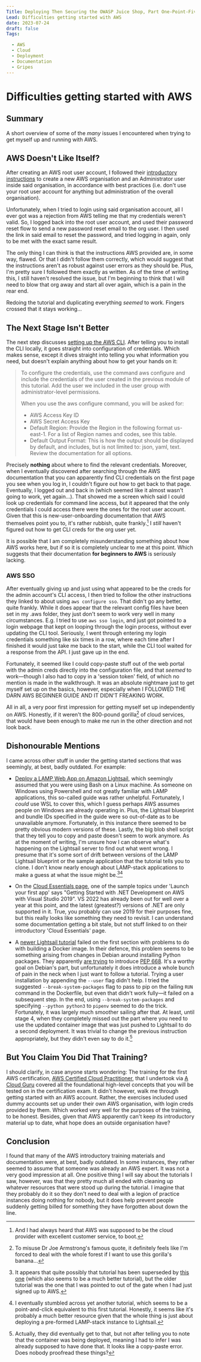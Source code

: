 ```yaml
---
Title: Deploying Then Securing the OWASP Juice Shop, Part One-Point-Five of ?
Lead: Difficulties getting started with AWS
date: 2023-07-24
draft: false
Tags:

  - AWS
  - Cloud
  - Deployment
  - Documentation
  - Gripes
---
```


# Difficulties getting started with AWS

## Summary

A short overview of some of the _many_ issues I encountered when trying to get myself up and running with AWS.

## AWS Doesn't Like Itself?

After creating an AWS root user account, I followed
their [introductory instructions](https://aws.amazon.com/getting-started/guides/setup-environment/module-two/) to create
a new AWS organisation and an Administrator user inside said organisation, in accordance with best practices (i.e. don't
use your root user account for anything but administration of the overall organisation).

Unfortunately, when I tried to login using said organisation account, all I ever got was a rejection from AWS telling me
that my credentials weren't valid. So, I logged back into the root user account, and used their password reset flow to
send a new password reset email to the org user. I then used the link in said email to reset the password, and tried
logging in again, only to be met with the exact same result.

The only thing I can think is that the instructions AWS provided are, in some way, flawed. Or that I didn't follow them
correctly, which would suggest that the instructions aren't as robust against user errors as they should be. Plus, I'm
pretty sure I followed them exactly as written. As of the time of writing this, I still haven't resolved the issue, but
I'm beginning to think that I will need to blow that org away and start all over again, which is a pain in the rear end.

Redoing the tutorial and duplicating everything _seemed_ to work. Fingers crossed that it stays working...

## The Next Stage Isn't Better

The next step
discusses [setting up the AWS CLI](https://aws.amazon.com/getting-started/guides/setup-environment/module-three/). After
telling you to install the CLI locally, it goes straight into configuration of credentials. Which makes sense, except it
dives straight into telling you what information you need, but doesn't explain anything about how to get your hands on
it:

> To configure the credentials, use the command aws configure and include the credentials of the user created in the
> previous module of this tutorial. Add the user we included in the user group with administrator-level permissions.
>
> When you use the aws configure command, you will be asked for:
>
> - AWS Access Key ID
> - AWS Secret Access Key
> - Default Region: Provide the Region in the following format us-east-1. For a list of Region names and codes, see this
    table.
> - Default Output Format: This is how the output should be displayed by default, and includes, but is not limited to:
    json, yaml, text. Review the documentation for all options.

Precisely __nothing__ about where to find the relevant credentials. Moreover, when I eventually discovered after
searching through the AWS documentation that you can apparently find CLI credentials on the first page you see when you
log in, I couldn't figure out how to get back to that page. Eventually, I logged out and back in (which seemed like it
almost wasn't going to work, yet again...). That showed me a screen which said I could look up credentials for command
line access, but it appeared that the only credentials I could access there were the ones for the root user account.
Given that this is new-user-onboarding documentation that AWS themselves point you to, it's rather rubbish, quite
frankly.[^custserv]  I _still_ haven't figured out how to get CLI creds for the org user yet.

It is possible that I am completely misunderstanding something about how AWS works here, but if so it is completely
unclear to me at this point. Which suggests that their documentation __for beginners to AWS__ is seriously lacking.

[^custserv]:  And I had always heard that AWS was supposed to be the cloud provider with excellent customer service, to
boot.

### AWS SSO

After eventually giving up and just using what appeared to be the creds for the admin account's CLI access, I then tried
to follow the other instructions they linked to about using `aws configure sso`. That didn't go any better, quite
frankly. While it does appear that the relevant config files have been set in my .aws folder, they just don't seem to
work very well in many circumstances. E.g. I tried to use `aws sso login`, and just got pointed to a login webpage that
kept on looping through the login process, without ever updating the CLI tool. Seriously, I went through entering my
login credentials something like six times in a row, where each time after I finished it would just take me back to the
start, while the CLI tool waited for a response from the API. I just gave up in the end.

Fortunately, it seemed like I could copy-paste stuff out of the web portal with the admin creds directly into the
configuration file, and that _seemed_ to work—though I also had to copy in a 'session token' field, of which no mention
is made in the walkthrough. It was an absolute nightmare just to get myself set up on the basics, however, especially
when
I FOLLOWED THE DARN AWS BEGINNER GUIDE AND IT DIDN'T FREAKING WORK.

All in all, a very poor first impression for getting myself set up independently on AWS. Honestly, if it weren't the
800-pound gorilla[^armstrong] of cloud services, that would have been enough to make me run in the other direction and
not look back.

[^armstrong]:  To misuse Dr Joe Armstrong's famous quote, it definitely feels like I'm forced to deal with the whole
forest if I want to use this gorilla's banana...

## Dishonourable Mentions

I came across other stuff in under the getting started sections that was seemingly, at best, badly outdated. For
example:

- [Deploy a LAMP Web App on Amazon Lightsail](https://aws.amazon.com/getting-started/guides/deploy-lamp-lightsail/),
  which seemingly assumed that you were using Bash on a Linux machine. As someone on Windows using Powershell and not
  greatly familiar with LAMP applications, this so-called guide was rather unhelpful. Fortunately, I _could_ use WSL to
  cover this, which I guess perhaps AWS assumes people on Windows are already operating in. Plus, the Lightsail
  blueprint and bundle IDs specified in the guide were so out-of-date as to be unavailable anymore. Fortunately, in this
  instance there seemed to be pretty obvious modern versions of these. Lastly, the big blob shell script that they tell
  you to copy and paste doesn't seem to work anymore. As at the moment of writing, I'm unsure how I can observe what's
  happening on the Lightsail server to find out what went wrong. I presume that it's some sort of drift between versions
  of the LAMP Lightsail blueprint or the sample application that the tutorial tells you to clone. I don't know nearly
  enough about LAMP-stack applications to make a guess at what the issue might be.[^lightsail][^point-and-click-lamp]

- On the [Cloud Essentials page](https://aws.amazon.com/getting-started/cloud-essentials/), one of the sample topics
  under 'Launch your first app' says "Getting Started with .NET Development on AWS with Visual Studio 2019". VS 2022 has
  already been out for well over a year at this point, and the latest (greatest?) versions of .NET are only supported in
  it. True, you probably can use 2019 for their purposes fine, but this really looks like something they need to
  revisit. I can understand some documentation getting a bit stale, but not stuff linked to on their introductory 'Cloud
  Essentials' page.

- A [newer Lightsail tutorial](https://aws.amazon.com/tutorials/deploy-webapp-lightsail/module-one/) failed on the first
  section with problems to do with building a Docker image. In their defence, this problem seems to be something arising
  from changes in Debian around installing Python packages. They
  apparently [are trying](https://www.linuxuprising.com/2023/03/next-debianubuntu-releases-will-likely.html) to
  introduce [PEP 668](https://peps.python.org/pep-0668/). It's a worthy goal on Debian's part, but unfortunately it does
  introduce a whole bunch of pain in the neck when I just want to follow a tutorial.
  Trying a user installation by appending the `--user` flag didn't help. I tried the suggested `--break-system-packages`
  flag to pass to pip on the failing `RUN` command in the Dockerfile, but even that didn't work fully—it failed on a
  subsequent step. In the end, using `--break-system-packages` and specifying `--python python3` to `pipenv` seemed to
  do the trick. Fortunately, it was largely much smoother sailing after that.
  At least, until stage 4, when they completely missed out the part where you need to use the updated container image
  that was just pushed to Lightsail to do a second deployment. It was trivial to change the previous instruction
  appropriately, but they didn't even say to do it.[^lightsail2]

[^lightsail]:  It appears that quite possibly that tutorial has been superseded
by [this one](https://aws.amazon.com/tutorials/deploy-webapp-lightsail/) (which also seems to be a much better
tutorial), but the older tutorial was the one that I was pointed to out of the gate when I had just signed up to AWS.
[^point-and-click-lamp]:  I eventually stumbled across yet another tutorial, which seems to be a point-and-click
equivalent to this first tutorial. Honestly, it seems like it's probably a much better resource given that the whole
thing is just about deploying a pre-formed LAMP-stack instance to Lightsail.
[^lightsail2]:  Actually, they did eventually get to that, but not after telling you to note that the container was
being deployed, meaning I had to infer I was already supposed to have done that. It looks like a copy-paste error. Does
nobody proofread these things?

## But You Claim You Did That Training?

I should clarify, in case anyone starts wondering:  The training for the first AWS
certification, [AWS Certified Cloud Practitioner](https://aws.amazon.com/certification/certified-cloud-practitioner/),
that I undertook via [A Cloud Guru](https://www.pluralsight.com/cloud-guru) covered all the foundational high-level
concepts that you will be tested on in the certification exam. It didn't however, walk me through getting started with
an AWS account. Rather, the exercises included used dummy accounts set up under their own AWS organisation, with login
creds provided by them. Which worked very well for the purposes of the training, to be honest. Besides, given that AWS
apparently can't keep its introductory material up to date, what hope does an outside organisation have?

## Conclusion

I found that many of the AWS introductory training materials and documentation were, at best, badly outdated. In some
instances, they rather seemed to assume that someone was already an AWS expert. It was not a very good impression at
all. One positive thing I will say about the tutorials I saw, however, was that they pretty much all ended with cleaning
up whatever resources that were stood up during the tutorial. I imagine that they probably do it so they don't need to
deal with a legion of practice instances doing nothing for nobody, but it does help prevent people suddenly getting
billed for something they have forgotten about down the line.